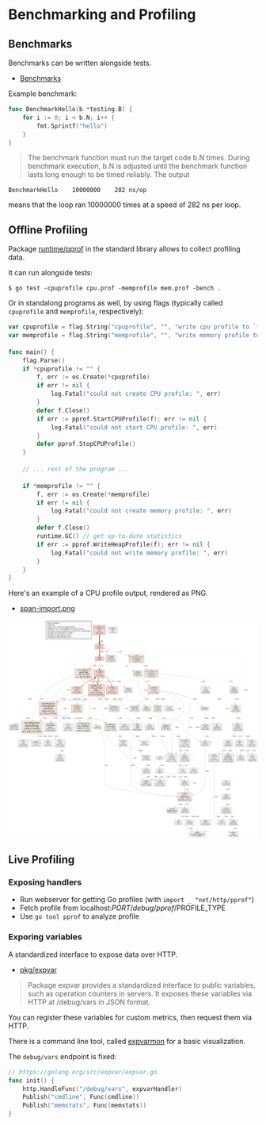 # Benchmarking and Profiling

## Benchmarks

Benchmarks can be written alongside tests.

* [Benchmarks](https://golang.org/pkg/testing/#hdr-Benchmarks)

Example benchmark:

```go
func BenchmarkHello(b *testing.B) {
    for i := 0; i < b.N; i++ {
        fmt.Sprintf("hello")
    }
}
```

> The benchmark function must run the target code b.N times. During benchmark
> execution, b.N is adjusted until the benchmark function lasts long enough to
> be timed reliably. The output

```
BenchmarkHello    10000000    282 ns/op
```

means that the loop ran 10000000 times at a speed of 282 ns per loop.

## Offline Profiling

Package [runtime/pprof](https://golang.org/pkg/runtime/pprof/) in the standard
library allows to collect profiling data.

It can run alongside tests:

```
$ go test -cpuprofile cpu.prof -memprofile mem.prof -bench .
```

Or in standalong programs as well, by using flags (typically called `cpuprofile`
and `memprofile`, respectively):

```go
var cpuprofile = flag.String("cpuprofile", "", "write cpu profile to `file`")
var memprofile = flag.String("memprofile", "", "write memory profile to `file`")

func main() {
    flag.Parse()
    if *cpuprofile != "" {
        f, err := os.Create(*cpuprofile)
        if err != nil {
            log.Fatal("could not create CPU profile: ", err)
        }
        defer f.Close()
        if err := pprof.StartCPUProfile(f); err != nil {
            log.Fatal("could not start CPU profile: ", err)
        }
        defer pprof.StopCPUProfile()
    }

    // ... rest of the program ...

    if *memprofile != "" {
        f, err := os.Create(*memprofile)
        if err != nil {
            log.Fatal("could not create memory profile: ", err)
        }
        defer f.Close()
        runtime.GC() // get up-to-date statistics
        if err := pprof.WriteHeapProfile(f); err != nil {
            log.Fatal("could not write memory profile: ", err)
        }
    }
}
```

Here's an example of a CPU profile output, rendered as PNG.

* [span-import.png](https://raw.githubusercontent.com/miku/span/master/docs/span-import.0.1.253.png)

![](span-import.0.1.253.png)

## Live Profiling

### Exposing handlers


* Run webserver for getting Go profiles (with `import _ "net/http/pprof"`)
* Fetch profile from localhost:$PORT/debug/pprof/$PROFILE_TYPE
* Use `go tool pprof` to analyze profile

### Exporing variables

A standardized interface to expose data over HTTP.

* [pkg/expvar](https://golang.org/pkg/expvar/)

> Package expvar provides a standardized interface to public variables, such as
> operation counters in servers. It exposes these variables via HTTP at
> /debug/vars in JSON format.

You can register these variables for custom metrics, then request them via HTTP.

There is a command line tool, called
[expvarmon](https://github.com/divan/expvarmon) for a basic visualization.

The `debug/vars` endpoint is fixed:

```go
// https://golang.org/src/expvar/expvar.go
func init() {
	http.HandleFunc("/debug/vars", expvarHandler)
	Publish("cmdline", Func(cmdline))
	Publish("memstats", Func(memstats))
}
```
